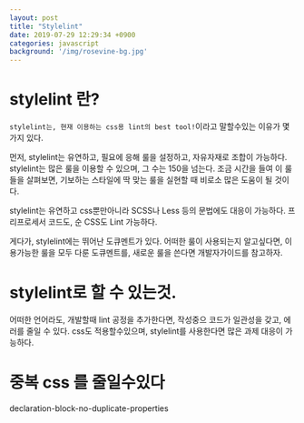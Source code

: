```yaml
---
layout: post
title: "Stylelint"
date: 2019-07-29 12:29:34 +0900
categories: javascript
background: '/img/rosevine-bg.jpg'
---
```


# stylelint 란?

`stylelint는, 현재 이용하는 css용 lint의 best tool!`이라고 말할수있는 이유가 몇가지 있다.

먼저, stylelint는 유연하고, 필요에 응해 룰을 설정하고, 자유자재로 조합이 가능하다.
stylelint는 많은 룰을 이용할 수 있으며, 그 수는 150을 넘는다.
조금 시간을 들여 이 룰들을 살펴보면, 기보하는 스타일에 딱 맞는 룰을 실현할 때 비로소 많은 도움이 될 것이다.

stylelint는 유연하고 css뿐만아니라 SCSS나 Less 등의 문법에도 대응이 가능하다.
프리프로세서 코드도, 순 CSS도 Lint 가능하다.

게다가, stylelint에는 뛰어난 도큐멘트가 있다.
어떠한 룰이 사용되는지 알고싶다면, 이용가능한 룰을 모두 다룬 도큐멘트를, 새로운 룰을 쓴다면 개발자가이드를 참고하자.

# stylelint로 할 수 있는것.

어떠한 언어라도, 개발할때 lint 공정을 추가한다면, 작성중으 코드가 일관성을 갖고, 에러를 줄일 수 있다.
css도 적용할수있으며, stylelint를 사용한다면 많은 과제 대응이 가능하다.


# 중복 css 를 줄일수있다

declaration-block-no-duplicate-properties

